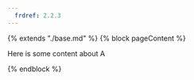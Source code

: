 ```yaml
---
  frdref: 2.2.3
---
```

{% extends "./base.md" %}
{% block pageContent %}

Here is some content about A

{% endblock %}